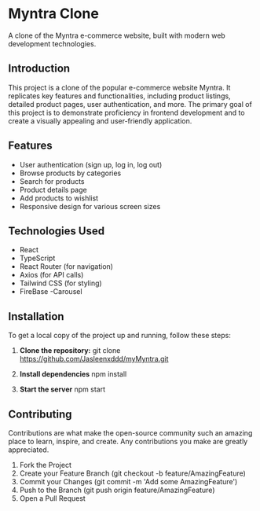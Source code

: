 # Myntra Clone

A clone of the Myntra e-commerce website, built with modern web development technologies.

## Introduction

This project is a clone of the popular e-commerce website Myntra. It replicates key features and functionalities, including product listings, detailed product pages, user authentication, and more. The primary goal of this project is to demonstrate proficiency in frontend development and to create a visually appealing and user-friendly application.

## Features

- User authentication (sign up, log in, log out)
- Browse products by categories
- Search for products
- Product details page
- Add products to wishlist
- Responsive design for various screen sizes

## Technologies Used

  - React
  - TypeScript
  - React Router (for navigation)
  - Axios (for API calls)
  - Tailwind CSS (for styling)
  - FireBase
  -Carousel

## Installation

To get a local copy of the project up and running, follow these steps:

1. **Clone the repository:**
   git clone https://github.com/Jasleenxddd/myMyntra.git

2. **Install dependencies**
   npm install

3. **Start the server**
   npm start   

## Contributing

  Contributions are what make the open-source community such an amazing place to learn, inspire, and create. Any contributions you make are greatly appreciated.

1. Fork the Project
2. Create your Feature Branch (git checkout -b feature/AmazingFeature)
3. Commit your Changes (git commit -m 'Add some AmazingFeature')
4. Push to the Branch (git push origin feature/AmazingFeature)
5. Open a Pull Request
